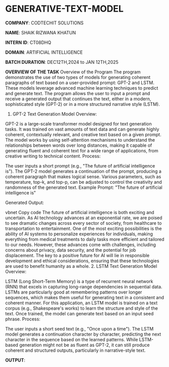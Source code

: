 # GENERATIVE-TEXT-MODEL

**COMPANY**: CODTECHIT SOLUTIONS

**NAME**: SHAIK RIZWANA KHATUN

**INTERN ID**: CT08DHQ

**DOMAIN**: ARTIFICIAL INTELLIGENCE

**BATCH DURATION**: DEC12TH,2024 to JAN 12TH,2025

**OVERVIEW OF THE TASK**
Overview of the Program
The program demonstrates the use of two types of models for generating coherent paragraphs of text based on a user-provided prompt: GPT-2 and LSTM. These models leverage advanced machine learning techniques to predict and generate text. The program allows the user to input a prompt and receive a generated output that continues the text, either in a modern, sophisticated style (GPT-2) or in a more structured narrative style (LSTM).

1. GPT-2 Text Generation
Model Overview:

GPT-2 is a large-scale transformer model designed for text generation tasks. It was trained on vast amounts of text data and can generate highly coherent, contextually relevant, and creative text based on a given prompt.
The model works by using self-attention mechanisms to understand the relationships between words over long distances, making it capable of generating fluent and coherent text for a wide range of applications, from creative writing to technical content.
Process:

The user inputs a short prompt (e.g., "The future of artificial intelligence is").
The GPT-2 model generates a continuation of the prompt, producing a coherent paragraph that makes logical sense.
Various parameters, such as temperature, top-k, and top-p, can be adjusted to control the creativity and randomness of the generated text.
Example Prompt:
"The future of artificial intelligence is"

Generated Output:

vbnet
Copy code
The future of artificial intelligence is both exciting and uncertain. As AI technology advances at an exponential rate, we are poised to see dramatic changes across every sector of society, from healthcare to transportation to entertainment. One of the most exciting possibilities is the ability of AI systems to personalize experiences for individuals, making everything from medical treatments to daily tasks more efficient and tailored to our needs. However, these advances come with challenges, including concerns about privacy, data security, and the potential for job displacement. The key to a positive future for AI will lie in responsible development and ethical considerations, ensuring that these technologies are used to benefit humanity as a whole.
2. LSTM Text Generation
Model Overview:

LSTM (Long Short-Term Memory) is a type of recurrent neural network (RNN) that excels in capturing long-range dependencies in sequential data. LSTMs are particularly good at remembering patterns over longer sequences, which makes them useful for generating text in a consistent and coherent manner.
For this application, an LSTM model is trained on a text corpus (e.g., Shakespeare's works) to learn the structure and style of the text. Once trained, the model can generate text based on an input seed phrase.
Process:

The user inputs a short seed text (e.g., "Once upon a time").
The LSTM model generates a continuation character by character, predicting the next character in the sequence based on the learned patterns.
While LSTM-based generation might not be as fluent as GPT-2, it can still produce coherent and structured outputs, particularly in narrative-style text.

**OUTPUT**: 
